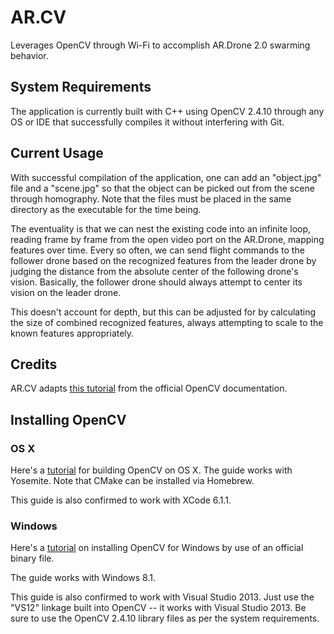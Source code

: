 # AR.CV
Leverages OpenCV through Wi-Fi to accomplish AR.Drone 2.0 swarming behavior.

## System Requirements
The application is currently built with C++ using OpenCV 2.4.10 through any OS or IDE that successfully compiles it without interfering with Git.

## Current Usage
With successful compilation of the application, one can add an "object.jpg" file and a "scene.jpg" so that the object can be picked out from the scene through homography. Note that the files must be placed in the same directory as the executable for the time being.

The eventuality is that we can nest the existing code into an infinite loop, reading frame by frame from the open video port on the AR.Drone, mapping features over time. Every so often, we can send flight commands to the follower drone based on the recognized features from the leader drone by judging the distance from the absolute center of the following drone's vision. Basically, the follower drone should always attempt to center its vision on the leader drone.

This doesn't account for depth, but this can be adjusted for by calculating the size of combined recognized features, always attempting to scale to the known features appropriately.

## Credits
AR.CV adapts [this tutorial](http://docs.opencv.org/doc/tutorials/features2d/feature_homography/feature_homography.html) from the official OpenCV documentation.

## Installing OpenCV
### OS X
Here's a [tutorial](https://sites.google.com/site/yonasstephenfyp2013/updates/tutorialinstallingopencvonmacosxmountainlion) for building OpenCV on OS X. The guide works with Yosemite. Note that CMake can be installed via Homebrew.

This guide is also confirmed to work with XCode 6.1.1.

### Windows
Here's a [tutorial](http://www.anlak.com/2012/10/using-opencv-2-4-x-with-visual-studio-2010-tutorial.html) on installing OpenCV for Windows by use of an official binary file.

The guide works with Windows 8.1.

This guide is also confirmed to work with Visual Studio 2013. Just use the "VS12" linkage built into OpenCV -- it works with Visual Studio 2013. Be sure to use the OpenCV 2.4.10 library files as per the system requirements.
